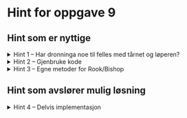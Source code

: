 # Hint for oppgave 9

## Hint som er nyttige

<details>
<summary>Hint 1 – Har dronninga noe til felles med tårnet og løperen?</summary>

Trekkene til dronninga er kombinasjonen av trekkene til tårnet og løperen. Du kan prøve å gjenbruke kode fra dem.

</details>

<details>
<summary>Hint 2 – Gjenbruke kode</summary>

For å kunne gjenbruke koden for å finne trekkene til tårenet og løperen i implementasjonen av dronninga må vi skrive 
litt om. Slik det er nå så ligger f.eks trekkene til tårnet i `Rook` sin `get_moves()`-metode. Dette er en metode, 
ikke en funksjon, ettersom den tar inn `&self`, og er kun tilgjengelig for å kalle fra en instans av en `Rook`. Vi 
ønsker derimot å kalle på noe à la `Rook::get_rook_move_directions()`. Da må vi lage en `get_rook_move_directions()`-funksjon i `Rook` 
som _ikke_ er en metode, men som er en offentlig, assosiert funksjon.

> En funksjon definert innenfor en `impl`-blokk er
>  * en metode dersom den tar `&self` (eller `&mut self`) som argument, og kan kun kalles fra en instans, som med  
   `self.get_moves()`
>  * en assosiert funksjon dersom den ikke tar inn `&self` (eller `&mut self`), og vi kan kalle den uten instans 
   dersom den er offentlig (markert med `pub` nøkkelordet), som med `Rook::get_rook_move_directions()`
> 
> Les mer om `struct`, metoder og assosierte funksjoner i [struct og trait](../../doc/teori/5-struct-og-trait.md) i 
> workshop-teorien.

</details>


<details>
<summary>Hint 3 – Egne metoder for Rook/Bishop</summary>

Om du ønsker å skille ut egne metoder til `Bishop`, som du kan kalle på fra en metode inni `impl Piece for Bishop {}`, kan
du legge dette inni en egen `impl`-blokk kun for `Bishop`

```rust
impl Bishop {
    fn my_custom_method(&self) -> MyResultType {
        // Implementasjon
    }
}
```
For å kunne kalle denne utenfor et `Bishop`-objekt må vi definere den uten `&self` i funksjonssignaturen:

```rust
impl Bishop {
    pub fn my_custom_method() -> MyResultType {
        // Implementasjon
    }
}
```

Dersom vi f.eks. vil bruke posisjonen `(u8, u8)` i en slik funksjon, må vi sende den inn som argument.

Les mer om `struct` og `impl`-blokker i [Implementere struct](../../doc/teori/5-struct-og-trait.md) i workshop-teorien.

</details>

## Hint som avslører mulig løsning

<details>
<summary>Hint 4 – Delvis implementasjon</summary>

I `Rook` og i `Bishop`:
```rust
impl Rook {
    pub fn get_rook_move_directions(position: &(u8, u8)) -> [Vec<(u8, u8)>; 4] {
        // Flytte implementasjonen fra get_moves til hit
    }
}


impl Piece for Rook {
    /* resten av impl Piece */
    
    fn get_moves(&self, team: &HashSet<(u8, u8)>, rival_team: &HashSet<(u8, u8)>) -> HashSet<(u8, u8)> {
        Rook::get_rook_move_directions(&self.position).iter()
            .flat_map(|v| v.filter_blocked_squares(team, rival_team)).collect()
    }
}
```

I `Queen`:
```rust
impl Piece for Queen {
    fn get_moves(&self, team: &HashSet<(u8, u8)>, rival_team: &HashSet<(u8, u8)>) -> HashSet<(u8, u8)> {
        let mut move_directions = Rook::get_rook_move_directions(&self.position);
        move_directions.extend(Bishop::get_bishop_move_directions(&self.position));
        move_directions.iter()
            .flat_map(|v| v.filter_blocked_squares(team, rival_team)).collect()
    }
}
```
</details>
